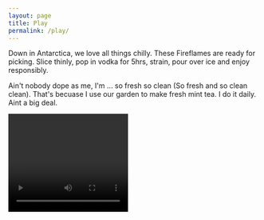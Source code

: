 ```yaml
---
layout: page
title: Play
permalink: /play/
---
```


<div class="imgBox" id="pepper"> 
</div>

Down in Antarctica, we love all things chilly.  These Fireflames are ready for picking.  Slice thinly, pop in vodka for 5hrs, strain, pour over ice and enjoy responsibly.


<div class="imgBox" id="mint">
</div>


<p class="pull-right"> Ain't nobody dope as me, I'm ... so fresh so clean (So fresh and so clean clean). That's becuase I use our garden to make fresh mint tea. I do it daily. Aint a big deal. </p>


<div class="imgBox" id="eggplant">
</div>

<video width=240 height=196 autoplay=true controller=true loop=false>
<src="/blog/images/Penguin.mp4" type=video/mp4>
</video>

